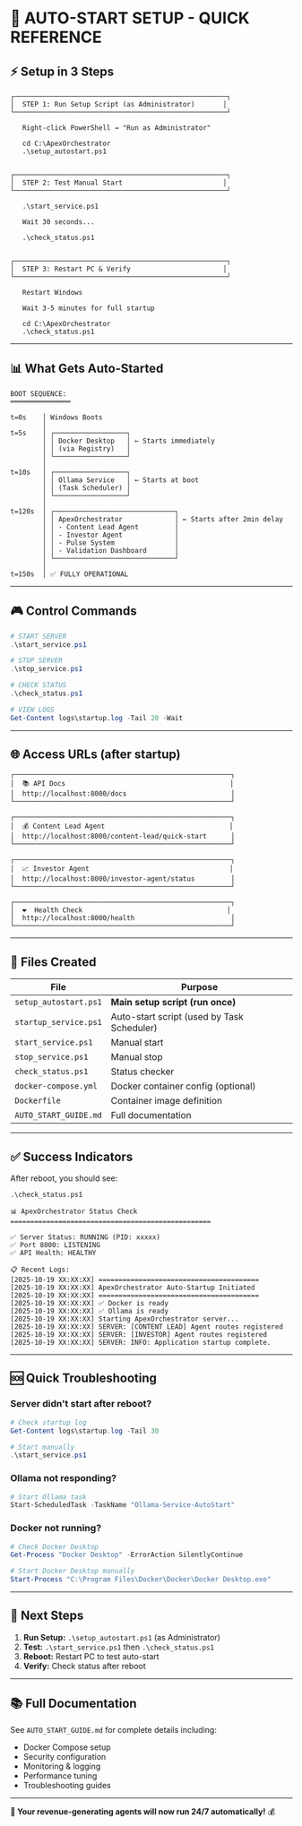 # 🎯 AUTO-START SETUP - QUICK REFERENCE

## ⚡ Setup in 3 Steps

```
┌─────────────────────────────────────────────────────┐
│  STEP 1: Run Setup Script (as Administrator)       │
└─────────────────────────────────────────────────────┘

   Right-click PowerShell → "Run as Administrator"
   
   cd C:\ApexOrchestrator
   .\setup_autostart.ps1


┌─────────────────────────────────────────────────────┐
│  STEP 2: Test Manual Start                         │
└─────────────────────────────────────────────────────┘

   .\start_service.ps1
   
   Wait 30 seconds...
   
   .\check_status.ps1


┌─────────────────────────────────────────────────────┐
│  STEP 3: Restart PC & Verify                       │
└─────────────────────────────────────────────────────┘

   Restart Windows
   
   Wait 3-5 minutes for full startup
   
   cd C:\ApexOrchestrator
   .\check_status.ps1
```

---

## 📊 What Gets Auto-Started

```
BOOT SEQUENCE:
═══════════════

t=0s    │ Windows Boots
        │
t=5s    │ ┌──────────────────┐
        │ │ Docker Desktop   │ ← Starts immediately
        │ │ (via Registry)   │
        │ └──────────────────┘
        │
t=10s   │ ┌──────────────────┐
        │ │ Ollama Service   │ ← Starts at boot
        │ │ (Task Scheduler) │
        │ └──────────────────┘
        │
t=120s  │ ┌──────────────────────────────┐
        │ │ ApexOrchestrator             │ ← Starts after 2min delay
        │ │ - Content Lead Agent         │
        │ │ - Investor Agent             │
        │ │ - Pulse System               │
        │ │ - Validation Dashboard       │
        │ └──────────────────────────────┘
        │
t=150s  │ ✅ FULLY OPERATIONAL
```

---

## 🎮 Control Commands

```powershell
# START SERVER
.\start_service.ps1

# STOP SERVER
.\stop_service.ps1

# CHECK STATUS
.\check_status.ps1

# VIEW LOGS
Get-Content logs\startup.log -Tail 20 -Wait
```

---

## 🌐 Access URLs (after startup)

```
┌──────────────────────────────────────────────────────┐
│  📚 API Docs                                         │
│  http://localhost:8000/docs                          │
└──────────────────────────────────────────────────────┘

┌──────────────────────────────────────────────────────┐
│  💰 Content Lead Agent                               │
│  http://localhost:8000/content-lead/quick-start      │
└──────────────────────────────────────────────────────┘

┌──────────────────────────────────────────────────────┐
│  📈 Investor Agent                                   │
│  http://localhost:8000/investor-agent/status         │
└──────────────────────────────────────────────────────┘

┌──────────────────────────────────────────────────────┐
│  ❤️  Health Check                                    │
│  http://localhost:8000/health                        │
└──────────────────────────────────────────────────────┘
```

---

## 🔧 Files Created

| File | Purpose |
|------|---------|
| `setup_autostart.ps1` | **Main setup script (run once)** |
| `startup_service.ps1` | Auto-start script (used by Task Scheduler) |
| `start_service.ps1` | Manual start |
| `stop_service.ps1` | Manual stop |
| `check_status.ps1` | Status checker |
| `docker-compose.yml` | Docker container config (optional) |
| `Dockerfile` | Container image definition |
| `AUTO_START_GUIDE.md` | Full documentation |

---

## ✅ Success Indicators

After reboot, you should see:

```
.\check_status.ps1

📊 ApexOrchestrator Status Check
==================================================

✅ Server Status: RUNNING (PID: xxxxx)
✅ Port 8000: LISTENING
✅ API Health: HEALTHY

📋 Recent Logs:
[2025-10-19 XX:XX:XX] ========================================
[2025-10-19 XX:XX:XX] ApexOrchestrator Auto-Startup Initiated
[2025-10-19 XX:XX:XX] ========================================
[2025-10-19 XX:XX:XX] ✅ Docker is ready
[2025-10-19 XX:XX:XX] ✅ Ollama is ready
[2025-10-19 XX:XX:XX] Starting ApexOrchestrator server...
[2025-10-19 XX:XX:XX] SERVER: [CONTENT LEAD] Agent routes registered
[2025-10-19 XX:XX:XX] SERVER: [INVESTOR] Agent routes registered
[2025-10-19 XX:XX:XX] SERVER: INFO: Application startup complete.
```

---

## 🆘 Quick Troubleshooting

### Server didn't start after reboot?

```powershell
# Check startup log
Get-Content logs\startup.log -Tail 30

# Start manually
.\start_service.ps1
```

### Ollama not responding?

```powershell
# Start Ollama task
Start-ScheduledTask -TaskName "Ollama-Service-AutoStart"
```

### Docker not running?

```powershell
# Check Docker Desktop
Get-Process "Docker Desktop" -ErrorAction SilentlyContinue

# Start Docker Desktop manually
Start-Process "C:\Program Files\Docker\Docker\Docker Desktop.exe"
```

---

## 🎯 Next Steps

1. **Run Setup:** `.\setup_autostart.ps1` (as Administrator)
2. **Test:** `.\start_service.ps1` then `.\check_status.ps1`
3. **Reboot:** Restart PC to test auto-start
4. **Verify:** Check status after reboot

---

## 📚 Full Documentation

See `AUTO_START_GUIDE.md` for complete details including:
- Docker Compose setup
- Security configuration
- Monitoring & logging
- Performance tuning
- Troubleshooting guides

---

**🚀 Your revenue-generating agents will now run 24/7 automatically!** 💰

